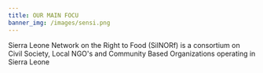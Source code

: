 ```yaml
---
title: OUR MAIN FOCU
banner_img: /images/sensi.png
---
```

Sierra Leone Network on the Right to Food (SilNORf) is a consortium on Civil Society, Local NGO's and Community Based Organizations operating in Sierra Leone